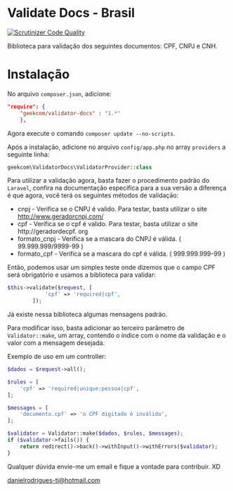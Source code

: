 # Validate Docs - Brasil

[![Scrutinizer Code Quality](https://scrutinizer-ci.com/g/geekcom/validator-docs/badges/quality-score.png?b=master)](https://scrutinizer-ci.com/g/geekcom/validator-docs/?branch=master)

Biblioteca para validação dos seguintes documentos: CPF, CNPJ e CNH.

# Instalação

No arquivo `composer.json`, adicione:

```json
"require": {
    "geekcom/validator-docs" : "1.*"
    },
```

Agora execute o comando `composer update --no-scripts`.

Após a instalação, adicione no arquivo `config/app.php` no array `providers` a seguinte linha:

```php
geekcom\ValidatorDocs\ValidatorProvider::class
```

Para utilizar a validação agora, basta fazer o procedimento padrão do `Laravel`, confira na documentação especifica para a sua versão
a diferença é que agora, você terá os seguintes métodos de validação:

* cnpj - Verifica se o CNPJ é valido. Para testar, basta utilizar o site http://www.geradorcnpj.com/
* cpf - Verifica se o cpf é valido. Para testar, basta utilizar o site http://geradordecpf.
org
* formato_cnpj - Verifica se a mascara do CNPJ é válida. ( 99.999.999/9999-99 )
* formato_cpf - Verifica se a mascara do cpf é válida. ( 999.999.999-99 )


Então, podemos usar um simples teste onde dizemos que o campo CPF será obrigatório e usamos a biblioteca para validar:

```php
$this->validate($request, [
            'cpf' => 'required|cpf',
        ]);

```


Já existe nessa biblioteca algumas mensagens padrão. 

Para modificar isso, basta adicionar ao terceiro parâmetro de `Validator::make`, um array, contendo o índice com o nome da validação e o valor com a mensagem desejada.


Exemplo de uso em um controller:

```php
$dados = $request->all();

$rules = [
	'cpf' => 'required|unique:pessoa|cpf',  
];

$messages = [
	'documento.cpf' => 'o CPF digitado é inválido',    
];

$validator = Validator::make($dados, $rules, $messages);
if ($validator->fails()) {
	return redirect()->back()->withInput()->withErrors($validator);
}

```

Qualquer dúvida envie-me um email e fique a vontade para contribuir. XD

danielrodrigues-ti@hotmail.com


